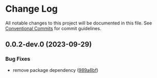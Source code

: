 # Change Log

All notable changes to this project will be documented in this file.
See [Conventional Commits](https://conventionalcommits.org) for commit guidelines.

## 0.0.2-dev.0 (2023-09-29)

### Bug Fixes

- remove package dependency ([989a6bf](https://gitlab.com/rxap/packages/commit/989a6bfc0e8aa858e7d6fd552ac0269c546a1e87))
